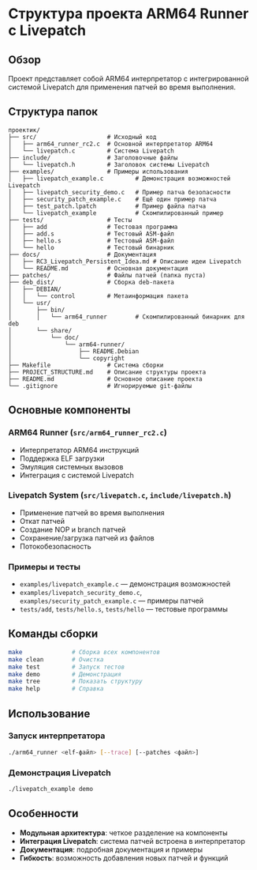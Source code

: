 # Структура проекта ARM64 Runner с Livepatch

## Обзор

Проект представляет собой ARM64 интерпретатор с интегрированной системой Livepatch для применения патчей во время выполнения.

## Структура папок

```
проектик/
├── src/                    # Исходный код
│   ├── arm64_runner_rc2.c  # Основной интерпретатор ARM64
│   └── livepatch.c         # Система Livepatch
├── include/                # Заголовочные файлы
│   └── livepatch.h         # Заголовок системы Livepatch
├── examples/               # Примеры использования
│   ├── livepatch_example.c         # Демонстрация возможностей Livepatch
│   ├── livepatch_security_demo.c   # Пример патча безопасности
│   ├── security_patch_example.c    # Ещё один пример патча
│   ├── test_patch.lpatch           # Пример файла патча
│   └── livepatch_example           # Скомпилированный пример
├── tests/                  # Тесты
│   ├── add                 # Тестовая программа
│   ├── add.s               # Тестовый ASM-файл
│   ├── hello.s             # Тестовый ASM-файл
│   └── hello               # Тестовый бинарник
├── docs/                   # Документация
│   ├── RC3_Livepatch_Persistent_Idea.md # Описание идеи Livepatch
│   └── README.md           # Основная документация
├── patches/                # Файлы патчей (папка пуста)
├── deb_dist/               # Сборка deb-пакета
│   ├── DEBIAN/
│   │   └── control         # Метаинформация пакета
│   └── usr/
│       ├── bin/
│       │   └── arm64_runner        # Скомпилированный бинарник для deb
│       └── share/
│           └── doc/
│               └── arm64-runner/
│                   ├── README.Debian
│                   └── copyright
├── Makefile                # Система сборки
├── PROJECT_STRUCTURE.md    # Описание структуры проекта
├── README.md               # Основное описание проекта
└── .gitignore              # Игнорируемые git-файлы
```

## Основные компоненты

### ARM64 Runner (`src/arm64_runner_rc2.c`)
- Интерпретатор ARM64 инструкций
- Поддержка ELF загрузки
- Эмуляция системных вызовов
- Интеграция с системой Livepatch

### Livepatch System (`src/livepatch.c`, `include/livepatch.h`)
- Применение патчей во время выполнения
- Откат патчей
- Создание NOP и branch патчей
- Сохранение/загрузка патчей из файлов
- Потокобезопасность

### Примеры и тесты
- `examples/livepatch_example.c` — демонстрация возможностей
- `examples/livepatch_security_demo.c`, `examples/security_patch_example.c` — примеры патчей
- `tests/add`, `tests/hello.s`, `tests/hello` — тестовые программы

## Команды сборки

```bash
make              # Сборка всех компонентов
make clean        # Очистка
make test         # Запуск тестов
make demo         # Демонстрация
make tree         # Показать структуру
make help         # Справка
```

## Использование

### Запуск интерпретатора
```bash
./arm64_runner <elf-файл> [--trace] [--patches <файл>]
```

### Демонстрация Livepatch
```bash
./livepatch_example demo
```

## Особенности

- **Модульная архитектура**: четкое разделение на компоненты
- **Интеграция Livepatch**: система патчей встроена в интерпретатор
- **Документация**: подробная документация и примеры
- **Гибкость**: возможность добавления новых патчей и функций 